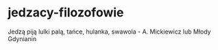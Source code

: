 # jedzacy-filozofowie
Jedzą piją lulki palą, tańce, hulanka, swawola - A. Mickiewicz lub Młody Gdynianin
